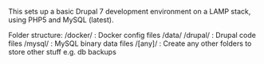 This sets up a basic Drupal 7 development environment on a LAMP stack, using
PHP5 and MySQL (latest).

Folder structure:
  /docker/ : Docker config files
  /data/
    /drupal/ : Drupal code files
    /mysql/ : MySQL binary data files
  /[any]/ : Create any other folders to store other stuff e.g. db backups

